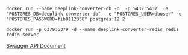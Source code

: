 `docker run --name deeplink-converter-db -d  -p 5432:5432  -e "POSTGRES_DB=deeplink-converter-db"  -e "POSTGRES_USER=dbuser" -e "POSTGRES_PASSWORD=fib0112358" postgres:12.2`

`docker run -p 6379:6379 -d --name deeplink-converter-redis redis redis-server`

[Swagger API Document](http://localhost:8080/swagger-ui/index.html?configUrl=/v3/api-docs/swagger-config)
